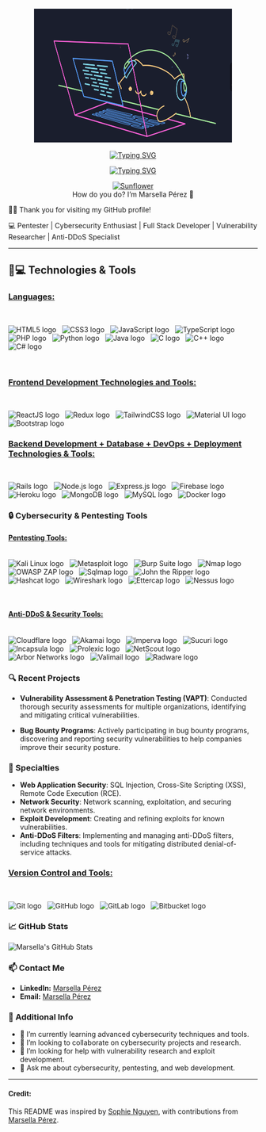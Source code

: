 <p align="center">
  <a target="_blank">
    <img height="270" width="400" alt="GIF" src="https://github.com/SophieNguyen113/SophieNguyen113/blob/main/Sophie%20Nguyen%20-%20CatCat.gif">
  </a>
</p>

<p align="center">
  <a href="https://git.io/typing-svg">
    <img src="https://readme-typing-svg.herokuapp.com?duration=6500&color=777777&background=00000000&width=500&height=120&lines=++Hello!+I'm+Marsella+P%C3%A9rez+🌻" alt="Typing SVG">
  </a>
</p>

<p align="center">
  <a href="https://git.io/typing-svg">
    <img src="https://readme-typing-svg.herokuapp.com?duration=6500&color=777777&background=00000000&width=500&height=120&lines=++Nice+to+meet+you+🌻" alt="Typing SVG">
  </a>
</p>


<p align="center">
  <a href="https://github.com/chetiko">
    <img src="https://wallpapercave.com/wp/wp10580805.jpg" width="200px" height="200px" alt="Sunflower">
  </a>
  <br>
  How do you do? I’m Marsella Pérez 🌻
</p>


🙋‍♂️ Thank you for visiting my GitHub profile! 

💻 Pentester | Cybersecurity Enthusiast | Full Stack Developer | Vulnerability Researcher | Anti-DDoS Specialist


<hr>

## 🚀💻 Technologies & Tools

### <u> Languages: </u>

<br>

<span><img src="https://img.shields.io/badge/HTML5-E34F26?style=for-the-badge&logo=html5&logoColor=white" alt="HTML5 logo" title="HTML5" height="25" /></span>
&nbsp;
<span><img src="https://img.shields.io/badge/CSS3-1572B6?style=for-the-badge&logo=css3&logoColor=white" alt="CSS3 logo" title="CSS3" height="25" /></span>
&nbsp;
<span><img src="https://img.shields.io/badge/JavaScript-323330?style=for-the-badge&logo=javascript&logoColor=F7DF1E" alt="JavaScript logo" title="JavaScript" height="25" /></span>
&nbsp;
<span><img src="https://img.shields.io/badge/TypeScript-007ACC?style=for-the-badge&logo=typescript&logoColor=white" alt="TypeScript logo" title="TypeScript" height="25" /></span>
&nbsp;
<span><img src="https://img.shields.io/badge/PHP-777BB4?style=for-the-badge&logo=php&logoColor=white" alt="PHP logo" title="PHP" height="25" /></span>
&nbsp;
<span><img src="https://img.shields.io/badge/Python-FFD43B?style=for-the-badge&logo=python&logoColor=blue" alt="Python logo" title="Python" height="25"/></span>
&nbsp;
<span><img src="https://img.shields.io/badge/Java-ED8B00?style=for-the-badge&logo=java&logoColor=white" alt="Java logo" title="Java" height="25"/></span>
&nbsp;
<span><img src="https://img.shields.io/badge/C-00599C?style=for-the-badge&logo=c&logoColor=white" alt="C logo" title="C" height="25"/></span>
&nbsp;
<span><img src="https://img.shields.io/badge/C%2B%2B-F34B7D?style=for-the-badge&logo=c%2B%2B&logoColor=white" alt="C++ logo" title="C++" height="25"/></span>
&nbsp;
<span><img src="https://img.shields.io/badge/C%23-239120?style=for-the-badge&logo=c-sharp&logoColor=white" alt="C# logo" title="C#" height="25"/></span>
&nbsp;

<br>


### <u> Frontend Development Technologies and Tools: </u>

<br>

<span><img src="https://img.shields.io/badge/React-20232A?style=for-the-badge&logo=react&logoColor=61DAFB" alt="ReactJS logo" title="ReactJS" height="25" /></span>
&nbsp;
<span><img src="https://img.shields.io/badge/Redux-593D88?style=for-the-badge&logo=redux&logoColor=white" alt="Redux logo" title="Redux" height="25" /></span>
&nbsp;
<span><img src="https://img.shields.io/badge/Tailwind_CSS-38B2AC?style=for-the-badge&logo=tailwind-css&logoColor=white" alt="TailwindCSS logo" title="TailwindCSS" height="25" /></span>
&nbsp;
<span><img src="https://img.shields.io/badge/Material%20UI-007FFF?style=for-the-badge&logo=mui&logoColor=white" alt="Material UI logo" title="Material UI" height="25" /></span>
&nbsp;
<span><img src="https://img.shields.io/badge/Bootstrap-563D7C?style=for-the-badge&logo=bootstrap&logoColor=white" alt="Bootstrap logo" title="Bootstrap" height="25" /></span>

### <u> Backend Development + Database + DevOps + Deployment Technologies & Tools: </u>

<br>

<span><img src="https://img.shields.io/badge/Ruby_on_Rails-CC0000?style=for-the-badge&logo=ruby-on-rails&logoColor=white" alt="Rails logo" title="Ruby On Rails" height="25" /></span>
&nbsp;
<span><img src="https://img.shields.io/badge/Node.js-339933?style=for-the-badge&logo=nodedotjs&logoColor=white" alt="Node.js logo" title="Node.js" height="25" /></span>
&nbsp;
<span><img src="https://img.shields.io/badge/Express.js-000000?style=for-the-badge&logo=express&logoColor=white" alt="Express.js logo" title="Express.js" height="25" /></span>
&nbsp;
<span><img src="https://img.shields.io/badge/firebase-ffca28?style=for-the-badge&logo=firebase&logoColor=black" alt="Firebase logo" title="Firebase" height="25"/></span>
&nbsp;
<span><img src="https://img.shields.io/badge/Heroku-430098?style=for-the-badge&logo=heroku&logoColor=white" alt="Heroku logo" title="Heroku" height="25"/></span>
&nbsp;
<span>
<span><img src="https://img.shields.io/badge/MongoDB-4EA94B?style=for-the-badge&logo=mongodb&logoColor=white" alt="MongoDB logo" title="MongoDB" height="25" /></span>
&nbsp;
<span>
<img src = "https://img.shields.io/badge/MySQL-005C84?style=for-the-badge&logo=mysql&logoColor=white" alt="MySQL logo" title="MySQL" height="25"/>
</span>
&nbsp;
<span><img src="https://img.shields.io/badge/Docker-2CA5E0?style=for-the-badge&logo=docker&logoColor=white" alt="Docker logo" title="Docker Code" height="25" /></span>
&nbsp;

### 🔒 Cybersecurity & Pentesting Tools

#### <u> Pentesting Tools: </u>

<br>
<span><img src="https://img.shields.io/badge/Kali_Linux-557C94?style=for-the-badge&logo=kalilinux&logoColor=white" alt="Kali Linux logo" title="Kali Linux" height="25" /></span>
 
<span><img src="https://img.shields.io/badge/Metasploit-333333?style=for-the-badge&logo=metasploit&logoColor=white" alt="Metasploit logo" title="Metasploit" height="25" /></span>
 
<span><img src="https://img.shields.io/badge/Burp_Suite-FF5733?style=for-the-badge&logo=burpsuite&logoColor=white" alt="Burp Suite logo" title="Burp Suite" height="25" /></span>
 
<span><img src="https://img.shields.io/badge/Nmap-4682B4?style=for-the-badge&logo=nmap&logoColor=white" alt="Nmap logo" title="Nmap" height="25" /></span>
 
<span><img src="https://img.shields.io/badge/OWASP_ZAP-000000?style=for-the-badge&logo=owaspzap&logoColor=white" alt="OWASP ZAP logo" title="OWASP ZAP" height="25" /></span>
 
<span><img src="https://img.shields.io/badge/Sqlmap-0E9F1A?style=for-the-badge&logo=sql&logoColor=white" alt="Sqlmap logo" title="Sqlmap" height="25" /></span>
 
<span><img src="https://img.shields.io/badge/John_the_Ripper-FFD700?style=for-the-badge&logo=johntheripper&logoColor=black" alt="John the Ripper logo" title="John the Ripper" height="25" /></span>
 
<span><img src="https://img.shields.io/badge/Hashcat-00A0D1?style=for-the-badge&logo=hashcat&logoColor=white" alt="Hashcat logo" title="Hashcat" height="25" /></span>
 
<span><img src="https://img.shields.io/badge/Wireshark-1679A7?style=for-the-badge&logo=wireshark&logoColor=white" alt="Wireshark logo" title="Wireshark" height="25" /></span>
 
<span><img src="https://img.shields.io/badge/Ettercap-EC5C4D?style=for-the-badge&logo=ettercap&logoColor=white" alt="Ettercap logo" title="Ettercap" height="25" /></span>
 
<span><img src="https://img.shields.io/badge/Nessus-3D5B9B?style=for-the-badge&logo=nessus&logoColor=white" alt="Nessus logo" title="Nessus" height="25" /></span>

 

#### <u> Anti-DDoS & Security Tools: </u>
<br>
<span><img src="https://img.shields.io/badge/Cloudflare-F7B700?style=for-the-badge&logo=cloudflare&logoColor=white" alt="Cloudflare logo" title="Cloudflare" height="25" /></span>
 
<span><img src="https://img.shields.io/badge/Akamaite-004B87?style=for-the-badge&logo=akamai&logoColor=white" alt="Akamai logo" title="Akamai" height="25" /></span>
 
<span><img src="https://img.shields.io/badge/Imperva-005AA8?style=for-the-badge&logo=imperva&logoColor=white" alt="Imperva logo" title="Imperva" height="25" /></span>
 
<span><img src="https://img.shields.io/badge/Sucuri-7F8C8D?style=for-the-badge&logo=sucuri&logoColor=white" alt="Sucuri logo" title="Sucuri" height="25" /></span>
 
<span><img src="https://img.shields.io/badge/Incapsula-4D90FE?style=for-the-badge&logo=incapsula&logoColor=white" alt="Incapsula logo" title="Incapsula" height="25" /></span>
 
<span><img src="https://img.shields.io/badge/Prolexic-FF6F61?style=for-the-badge&logo=prolexic&logoColor=white" alt="Prolexic logo" title="Prolexic" height="25" /></span>
 
<span><img src="https://img.shields.io/badge/NetScout-2D3E50?style=for-the-badge&logo=netscout&logoColor=white" alt="NetScout logo" title="NetScout" height="25" /></span>
 
<span><img src="https://img.shields.io/badge/Arbor_Networks-005C84?style=for-the-badge&logo=arbor-networks&logoColor=white" alt="Arbor Networks logo" title="Arbor Networks" height="25" /></span>
 
<span><img src="https://img.shields.io/badge/Valimail-00A7E1?style=for-the-badge&logo=valimail&logoColor=white" alt="Valimail logo" title="Valimail" height="25" /></span>
 
<span><img src="https://img.shields.io/badge/Radware-0071C5?style=for-the-badge&logo=radware&logoColor=white" alt="Radware logo" title="Radware" height="25" /></span>



### 🔍 Recent Projects

- **Vulnerability Assessment & Penetration Testing (VAPT)**: Conducted thorough security assessments for multiple organizations, identifying and mitigating critical vulnerabilities.
  
- **Bug Bounty Programs**: Actively participating in bug bounty programs, discovering and reporting security vulnerabilities to help companies improve their security posture.

### 🎯 Specialties

- **Web Application Security**: SQL Injection, Cross-Site Scripting (XSS), Remote Code Execution (RCE).
- **Network Security**: Network scanning, exploitation, and securing network environments.
- **Exploit Development**: Creating and refining exploits for known vulnerabilities.
- **Anti-DDoS Filters**: Implementing and managing anti-DDoS filters, including techniques and tools for mitigating distributed denial-of-service attacks.

### <u> Version Control and Tools: </u>

<br>

<span><img src="https://img.shields.io/badge/Git-F05032?style=for-the-badge&logo=git&logoColor=white" alt="Git logo" title="Git" height="25" /></span>
&nbsp;
<span><img src="https://img.shields.io/badge/GitHub-181717?style=for-the-badge&logo=github&logoColor=white" alt="GitHub logo" title="GitHub" height="25" /></span>
&nbsp;
<span><img src="https://img.shields.io/badge/GitLab-FCA121?style=for-the-badge&logo=gitlab&logoColor=white" alt="GitLab logo" title="GitLab" height="25" /></span>
&nbsp;
<span><img src="https://img.shields.io/badge/Bitbucket-0052CC?style=for-the-badge&logo=bitbucket&logoColor=white" alt="Bitbucket logo" title="Bitbucket" height="25" /></span>
&nbsp;

### 📈 GitHub Stats

![Marsella's GitHub Stats](https://github-readme-stats.vercel.app/api?username=chetiko&show_icons=true&hide_title=true&count_private=true&hide=prs&hide_border=true&bg_color=000000&text_color=ffffff&icon_color=00bfae&hide_rank=true)

### 📫 Contact Me

- **LinkedIn:** [Marsella Pérez](https://www.linkedin.com/in/marsella-perez/)
- **Email:** [Marsella Pérez](mailto:marse.mp24@gmail.com)

### 📝 Additional Info

- 🌱 I’m currently learning advanced cybersecurity techniques and tools.
- 👯 I’m looking to collaborate on cybersecurity projects and research.
- 🤔 I’m looking for help with vulnerability research and exploit development.
- 💬 Ask me about cybersecurity, pentesting, and web development.

---

#### Credit:
This README was inspired by [Sophie Nguyen](https://github.com/SophieNguyen113), with contributions from [Marsella Pérez](https://github.com/chetiko).


